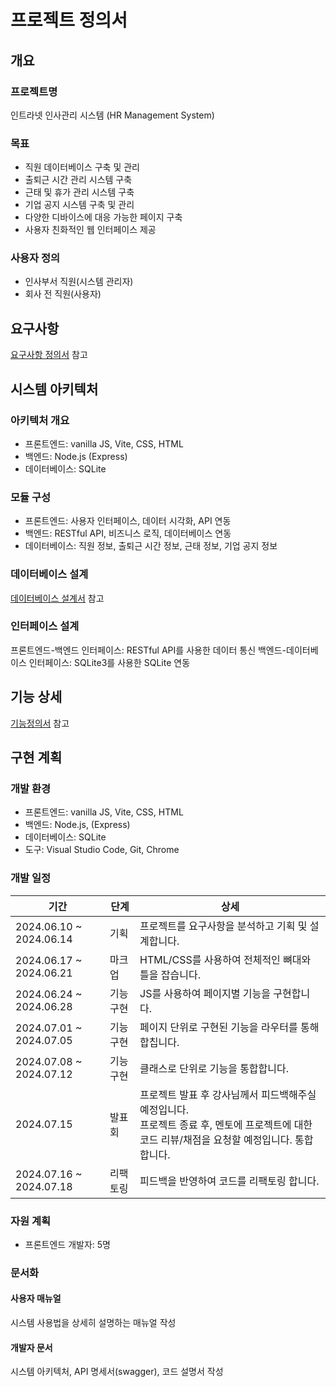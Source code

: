 # 프로젝트 정의서

## 개요

### 프로젝트명

인트라넷 인사관리 시스템 (HR Management System)

### 목표

- 직원 데이터베이스 구축 및 관리
- 출퇴근 시간 관리 시스템 구축
- 근태 및 휴가 관리 시스템 구축
- 기업 공지 시스템 구축 및 관리
- 다양한 디바이스에 대응 가능한 페이지 구축
- 사용자 친화적인 웹 인터페이스 제공

### 사용자 정의

- 인사부서 직원(시스템 관리자)
- 회사 전 직원(사용자)

## 요구사항

[요구사항 정의서](요구사항정의서.md) 참고

## 시스템 아키텍처

### 아키텍처 개요

- 프론트엔드: vanilla JS, Vite, CSS, HTML
- 백엔드: Node.js (Express)
- 데이터베이스: SQLite

### 모듈 구성

- 프론트엔드: 사용자 인터페이스, 데이터 시각화, API 연동
- 백엔드: RESTful API, 비즈니스 로직, 데이터베이스 연동
- 데이터베이스: 직원 정보, 출퇴근 시간 정보, 근태 정보, 기업 공지 정보

### 데이터베이스 설계

[데이터베이스 설계서](데이터베이스설계서.md) 참고

### 인터페이스 설계

프론트엔드-백엔드 인터페이스: RESTful API를 사용한 데이터 통신
백엔드-데이터베이스 인터페이스: SQLite3를 사용한 SQLite 연동

## 기능 상세

[기능정의서](기능정의서.md) 참고

## 구현 계획

### 개발 환경

- 프론트엔드: vanilla JS, Vite, CSS, HTML
- 백엔드: Node.js, (Express)
- 데이터베이스: SQLite
- 도구: Visual Studio Code, Git, Chrome

### 개발 일정

| 기간                    | 단계     | 상세                                                 |
| ----------------------- | -------- | --------------------------------------------------- |
| 2024.06.10 ~ 2024.06.14 | 기획     | 프로젝트를 요구사항을 분석하고 기획 및 설계합니다.  |
| 2024.06.17 ~ 2024.06.21 | 마크업   | HTML/CSS를 사용하여 전체적인 뼈대와 틀을 잡습니다.  |
| 2024.06.24 ~ 2024.06.28 | 기능구현 | JS를 사용하여 페이지별 기능을 구현합니다.           |
| 2024.07.01 ~ 2024.07.05 | 기능구현 | 페이지 단위로 구현된 기능을 라우터를 통해 합칩니다. |
| 2024.07.08 ~ 2024.07.12 | 기능구현 | 클래스로 단위로 기능을 통합합니다.                  |
| 2024.07.15 | 발표회 | 프로젝트 발표 후 강사님께서 피드백해주실 예정입니다.<br/>프로젝트 종료 후, 멘토에 프로젝트에 대한 코드 리뷰/채점을 요청할 예정입니다.  통합합니다.|
| 2024.07.16 ~ 2024.07.18 | 리팩토링 | 피드백을 반영하여 코드를 리팩토링 합니다.           |

### 자원 계획

- 프론트엔드 개발자: 5명

### 문서화

#### 사용자 매뉴얼

시스템 사용법을 상세히 설명하는 매뉴얼 작성

#### 개발자 문서

시스템 아키텍처, API 명세서(swagger), 코드 설명서 작성